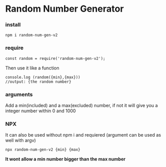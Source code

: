 # Random Number Generator

### install

    npm i random-num-gen-v2

### require

    const random = require('random-num-gen-v2');

Then use it like a function

    console.log (random({min},{max}))
    //output: {the random number}

### arguments

Add a min(included) and a max(excluded) number, if not it will give you a integer number within 0 and 1000

### NPX

It can also be used without npm i and requiered (argument can be used as well with argv)

    npx random-num-gen-v2 {min} {max}

<strong> It wont allow a min number bigger than the max number
